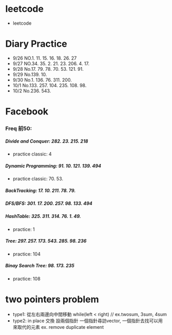 # leetcode
* leetcode

# Diary Practice
* 9/26 NO.1. 11. 15. 16. 18. 26. 27
* 9/27 NO.34. 35. 2. 21. 23. 206. 4. 17.
* 9/28 No.17. 79. 78. 70. 53. 121. 91.
* 9/29 No.139. 10.
* 9/30 No.1. 136. 76. 311. 200.
* 10/1 No.133. 257. 104. 235. 108. 98.
* 10/2 No.236. 543. 

# Facebook
### Freq 前50:
##### Divide and Conquer: 282. 23. 215. 218            
* practice classic: 4
##### Dynamic Programming: 91. 10. 121. 139. 494    
* practice classic: 70. 53.
##### BackTracking: 17. 10. 211. 78. 79.
##### DFS/BFS: 301. 17. 200. 257. 98. 133. 494
##### HashTable: 325. 311. 314. 76. 1. 49.
* practice: 1
##### Tree: 297. 257. 173. 543. 285. 98. 236
* practice: 104
##### Binay Search Tree: 98. 173. 235
* practice: 108
# two pointers problem
* type1: 從左右兩邊向中間移動 while(left < right) // ex.twosum, 3sum, 4sum
* type2: in place 交換 設兩個指針 一個指針尋訪vector, 一個指針去找可以用來取代的元素 ex. remove duplicate element
